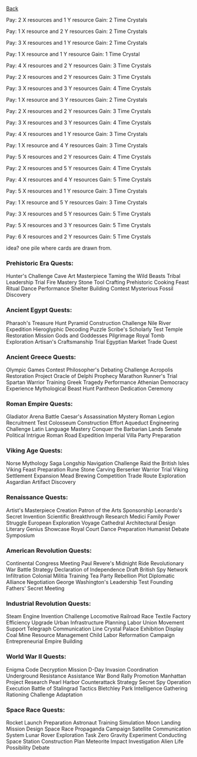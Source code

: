 [Back](../TimeQuest/)

Pay: 2 X resources and 1 Y resource
Gain: 2 Time Crystals

Pay: 1 X resource and 2 Y resources
Gain: 2 Time Crystals

Pay: 3 X resources and 1 Y resource
Gain: 2 Time Crystals

Pay: 1 X resource and 1 Y resource
Gain: 1 Time Crystal

Pay: 4 X resources and 2 Y resources
Gain: 3 Time Crystals

Pay: 2 X resources and 2 Y resources
Gain: 3 Time Crystals

Pay: 3 X resources and 3 Y resources
Gain: 4 Time Crystals

Pay: 1 X resource and 3 Y resources
Gain: 2 Time Crystals

Pay: 2 X resources and 2 Y resources
Gain: 3 Time Crystals

Pay: 3 X resources and 3 Y resources
Gain: 4 Time Crystals

Pay: 4 X resources and 1 Y resource
Gain: 3 Time Crystals

Pay: 1 X resource and 4 Y resources
Gain: 3 Time Crystals

Pay: 5 X resources and 2 Y resources
Gain: 4 Time Crystals

Pay: 2 X resources and 5 Y resources
Gain: 4 Time Crystals

Pay: 4 X resources and 4 Y resources
Gain: 5 Time Crystals

Pay: 5 X resources and 1 Y resource
Gain: 3 Time Crystals

Pay: 1 X resource and 5 Y resources
Gain: 3 Time Crystals

Pay: 3 X resources and 5 Y resources
Gain: 5 Time Crystals

Pay: 5 X resources and 3 Y resources
Gain: 5 Time Crystals

Pay: 6 X resources and 2 Y resources
Gain: 5 Time Crystals



idea? one pile where cards are drawn from.

### Prehistoric Era Quests:
Hunter's Challenge
Cave Art Masterpiece
Taming the Wild Beasts
Tribal Leadership Trial
Fire Mastery
Stone Tool Crafting
Prehistoric Cooking Feast
Ritual Dance Performance
Shelter Building Contest
Mysterious Fossil Discovery

### Ancient Egypt Quests:
Pharaoh's Treasure Hunt
Pyramid Construction Challenge
Nile River Expedition
Hieroglyphic Decoding Puzzle
Scribe's Scholarly Test
Temple Restoration Mission
Gods and Goddesses Pilgrimage
Royal Tomb Exploration
Artisan's Craftsmanship Trial
Egyptian Market Trade Quest

### Ancient Greece Quests:
Olympic Games Contest
Philosopher's Debating Challenge
Acropolis Restoration Project
Oracle of Delphi Prophecy
Marathon Runner's Trial
Spartan Warrior Training
Greek Tragedy Performance
Athenian Democracy Experience
Mythological Beast Hunt
Pantheon Dedication Ceremony

### Roman Empire Quests:
Gladiator Arena Battle
Caesar's Assassination Mystery
Roman Legion Recruitment Test
Colosseum Construction Effort
Aqueduct Engineering Challenge
Latin Language Mastery
Conquer the Barbarian Lands
Senate Political Intrigue
Roman Road Expedition
Imperial Villa Party Preparation

### Viking Age Quests:
Norse Mythology Saga
Longship Navigation Challenge
Raid the British Isles
Viking Feast Preparation
Rune Stone Carving
Berserker Warrior Trial
Viking Settlement Expansion
Mead Brewing Competition
Trade Route Exploration
Asgardian Artifact Discovery


### Renaissance Quests:

Artist's Masterpiece Creation
Patron of the Arts Sponsorship
Leonardo's Secret Invention
Scientific Breakthrough Research
Medici Family Power Struggle
European Exploration Voyage
Cathedral Architectural Design
Literary Genius Showcase
Royal Court Dance Preparation
Humanist Debate Symposium


### American Revolution Quests:

Continental Congress Meeting
Paul Revere's Midnight Ride
Revolutionary War Battle Strategy
Declaration of Independence Draft
British Spy Network Infiltration
Colonial Militia Training
Tea Party Rebellion Plot
Diplomatic Alliance Negotiation
George Washington's Leadership Test
Founding Fathers' Secret Meeting


### Industrial Revolution Quests:

Steam Engine Invention Challenge
Locomotive Railroad Race
Textile Factory Efficiency Upgrade
Urban Infrastructure Planning
Labor Union Movement Support
Telegraph Communication Line
Crystal Palace Exhibition Display
Coal Mine Resource Management
Child Labor Reformation Campaign
Entrepreneurial Empire Building


### World War II Quests:

Enigma Code Decryption Mission
D-Day Invasion Coordination
Underground Resistance Assistance
War Bond Rally Promotion
Manhattan Project Research
Pearl Harbor Counterattack Strategy
Secret Spy Operation Execution
Battle of Stalingrad Tactics
Bletchley Park Intelligence Gathering
Rationing Challenge Adaptation


### Space Race Quests:
Rocket Launch Preparation
Astronaut Training Simulation
Moon Landing Mission Design
Space Race Propaganda Campaign
Satellite Communication System
Lunar Rover Exploration Task
Zero Gravity Experiment Conducting
Space Station Construction Plan
Meteorite Impact Investigation
Alien Life Possibility Debate
